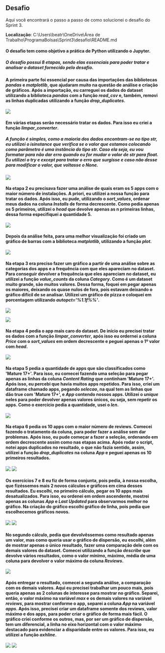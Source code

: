 ## Desafio
Aqui você encontrará o passo a passo de como solucionei o desafio do Sprint 3.

**Localização**: C:\Users\beatr\OneDrive\Área de Trabalho\ProgramaBolsas\Sprint3\desafio\README.md

#### O desafio tem como objetivo a prática de Python utilizando o Jupyter.

##### O desafio possui 8 etapas, sendo elas essenciais para poder tratar e analisar o dataset fornecido pelo desafio.

#### A primeira parte foi essencial por causa das importações das bibliotecas *pandas* e *matplotlib*, que ajudaram muito na questão de análise e criação de gráficos. Após a importação, eu carreguei os dados do dataset utilizando a biblioteca *pandas* com a função *read_csv* e, também, removi as linhas duplicadas utilizando a função *drop_duplicates*.

![](../evidencias/parte1.png)

#### Em várias etapas serão necessário tratar os dados. Para isso eu criei a função *limpar_converter*.
##### A função é simples, como a maioria dos dados encontram-se no tipo *str*, eu utilizei o *isinstance* que verifica se o valor que estamos colocando como parâmetro é uma instância do tipo str. Caso ela seja, eu vou formatar para não dar erro quando eu for mudar o valor de str para float. Eu utilizei o *try* e *except* para tratar o erro que surgisse e caso não desse para modificar o valor, que voltasse o *None*.

![](../evidencias/limpar_converter.png)

#### Na etapa 2 eu precisava fazer uma análise de quais eram os 5 apps com o maior número de instalações. A priori, eu utilizei a nossa função para tratar os dados. Após isso, eu pude, utilizando o *sort_values*, ordenar meus dados na coluna *Installs* de forma decrescente. Como pedia apenas os 5 primeiros, utilizei o *head* que devolve apenas as n primeiras linhas, dessa forma especifiquei a quantidade 5.

![](../evidencias/parte2.png)

#### Depois da análise feita, para uma melhor visualização foi criado um gráfico de barras com a biblioteca *matplotlib*, utilizando a função *plot*.

![](../evidencias/grafico2.png)

#### Na etapa 3 era preciso fazer um gráfico a partir de uma análise sobre as categorias dos apps e a frequência com que eles apareciam no dataset. Para conseguir devolver a frequência que eles apareciam no dataset, eu utilizei a função *value_counts* da coluna *Category*. Como é um dataset muito grande, são muitos valores. Dessa forma, foquei em pegar apenas os maiores, deixando os quase nulos de fora, pois estavam deixando o gráfico difícil de se analisar. Utilizei um gráfico de pizza e coloquei em porcentagem utilizando *autopct='%1.1f%%'*.

![](../evidencias/parte3.png)

![](../evidencias/grafico3.png)

#### Na etapa 4 pedia o app mais caro do dataset. De início eu precisei tratar os dados com a função *limpar_converter*, após isso eu ordernei a coluna *Price* com o *sort_values* em ordem decrescente e peguei apenas o 1º valor com *head*.

![](../evidencias/parte4.png)

#### Na etapa 5 pedia a quantidade de apps que são classificados como 'Mature 17+'. Para isso, eu comecei fazendo uma seleção para pegar apenas as linhas da coluna *Content Rating* que continham 'Mature 17+'. Após isso, eu percebi que havia muitos apps repetidos. Para isso, criei um dataframe chamado apps, pegando *selecao*, na qual tem as linhas que dão true com 'Mature 17+', e *App* contendo nossos apps. Utilizei o *unique* neles para poder devolver apenas valores únicos, ou seja, sem repetir os apps. Como o exercício pedia a quantidade, usei o *len*.

![](../evidencias/parte5.png)

#### Na etapa 6 pedia os 10 apps com o maior número de reviews. Comecei fazendo o tratamento da coluna, para poder fazer a análise sem dar problemas. Após isso, eu pude começar a fazer a seleção, ordenando em ordem decrescente assim como nas etapas acima. Após rodar o script, notei apps duplicados no resultado, o que não fazia sentido, assim, utilizei a função *drop_duplicates* na coluna *App* e peguei apenas os 10 primeiros resultados. 

![](../evidencias/parte6.png)
![](../evidencias/resultado6.png)

#### Os exercícios 7 e 8 eu fiz de forma conjunta, pois pedia, à nossa escolha, que fizéssemos mais 2 novos cálculos e gráficos em cima desses resultados. Eu escolhi, no primeiro cálculo, pegar os 10 apps mais desatualizados. Para isso, eu ordenei em ordem ascendente, mostrei apenas as colunas *App* e *Last Updated* para observarmos melhor no gráfico. Na criação do gráfico escolhi gráfico de linha, pois pedia que escolhecemos gráficos novos. 

![](../evidencias/parte7-8.png)
![](../evidencias/grafico1-7-8.png)

#### No segundo cálculo, pedia que devolvêssemos como resultado apenas um valor, mas como queria usar o gráfico de dispersão, eu escolhi, além de mostrar apenas o único resultado, fazer uma comparação dele com os demais valores do dataset. Comecei utilizando a função *describe* que devolve vários resultados, como o valor mínimo, máximo, média de uma coluna para devolver o valor máximo da coluna *Reviews*. 

![](../evidencias/parte2-7-8.png)

#### Após entregar o resultado, comecei a segunda análise, a comparação com os demais valores. Aqui eu precisei trabalhar um pouco mais, pois queria apenas as 2 colunas de interesse para mostrar no gráfico. Separei, então, o valor máximo na variável *max* e os demais valores na variável *reviews*, para mostrar conforme o app, separei a coluna *App* na variável *apps*. Após isso, precisei criar um dataframe somente dos reviews, valor máximo e dos apps, para poder criar o gráfico de forma mais fácil. O gráfico criei conforme os outros, mas, por ser um gráfico de dispersão, tem um diferencial, a linha no eixo horizontal com o valor máximo destacado para evidenciar a disparidade entre os valores. Para isso, eu utilizei a função *axhline*.

![](../evidencias/parte3-7-8.png)
![](../evidencias/garfico2-7-8.png)